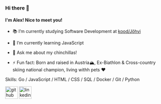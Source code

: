 ### Hi there 👋
#### I'm Alex! Nice to meet you!

- 📚 I’m currently studying Software Development at [kood/Jõhvi](https://kood.tech)
- 🌱 I’m currently learning JavaScript

- 💬 Ask me about my chinchillas!
- ⚡ Fun fact: Born and raised in Austria🏔️, Ex-Biathlon & Cross-country skiing national champion, living withh pets ❤

Skills: Go / JavaScript / HTML / CSS / SQL / Docker / Git / Python

[<img src='https://cdn.jsdelivr.net/npm/simple-icons@3.0.1/icons/github.svg' alt='github' height='40'>](https://github.com/4stroPhysik3r)  [<img src='https://cdn.jsdelivr.net/npm/simple-icons@3.0.1/icons/linkedin.svg' alt='linkedin' height='40'>](https://www.linkedin.com/in/alexander-embacher/)
